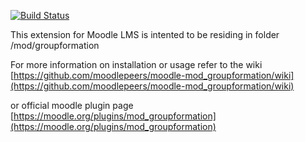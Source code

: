 [![Build Status](https://travis-ci.org/moodlepeers/moodle-mod_groupformation.svg?branch=master)](https://travis-ci.org/moodlepeers/moodle-mod_groupformation)

This extension for Moodle LMS is intented to be residing in folder 
<moodle>/mod/groupformation

For more information on installation or usage refer to the wiki
[https://github.com/moodlepeers/moodle-mod_groupformation/wiki](https://github.com/moodlepeers/moodle-mod_groupformation/wiki)

or official moodle plugin page
[https://moodle.org/plugins/mod_groupformation](https://moodle.org/plugins/mod_groupformation)
